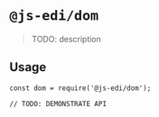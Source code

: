 # `@js-edi/dom`

> TODO: description

## Usage

```
const dom = require('@js-edi/dom');

// TODO: DEMONSTRATE API
```
